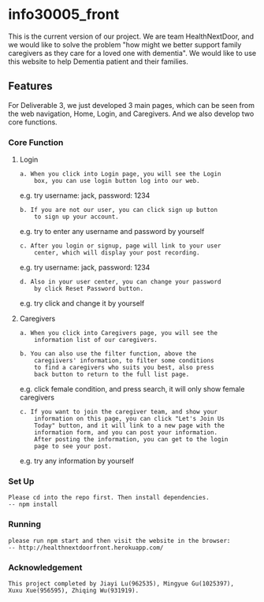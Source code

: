 # info30005_front

This is the current version of our project. We are team HealthNextDoor,
 and we would like to solve the problem "how might we better support family caregivers 
 as they care for a loved one with dementia". We would like to use 
 this website to help Dementia patient and their families.
 
 ## Features
 
 For Deliverable 3, we just developed 3 main pages, which can 
 be seen from the web navigation, Home, Login, and Caregivers. 
 And we also develop two core functions.
 
 ### Core Function
 
 1. Login 
 
        a. When you click into Login page, you will see the Login
            box, you can use login button log into our web. 
    e.g. try username: jack, password: 1234
        
        b. If you are not our user, you can click sign up button 
            to sign up your account.
    e.g. try to enter any username and password by yourself
 
        c. After you login or signup, page will link to your user
            center, which will display your post recording. 
    e.g. try username: jack, password: 1234
    
        d. Also in your user center, you can change your password
            by click Reset Password button.
    e.g. try click and change it by yourself
    
 2. Caregivers
 
        a. When you click into Caregivers page, you will see the
            information list of our caregivers.
            
        b. You can also use the filter function, above the 
            caregiivers' information, to filter some conditions
            to find a caregivers who suits you best, also press
            back button to return to the full list page.
     e.g. click female condition, and press search, it will only 
        show female caregivers
        
        c. If you want to join the caregiver team, and show your 
            information on this page, you can click "Let's Join Us
            Today" button, and it will link to a new page with the 
            information form, and you can post your information. 
            After posting the information, you can get to the login 
            page to see your post.
     e.g. try any information by yourself
     
### Set Up

    Please cd into the repo first. Then install dependencies.
    -- npm install
    
### Running

    please run npm start and then visit the website in the browser:
    -- http://healthnextdoorfront.herokuapp.com/
    
### Acknowledgement

    This project completed by Jiayi Lu(962535), Mingyue Gu(1025397), 
    Xuxu Xue(956595), Zhiqing Wu(931919).
    
     